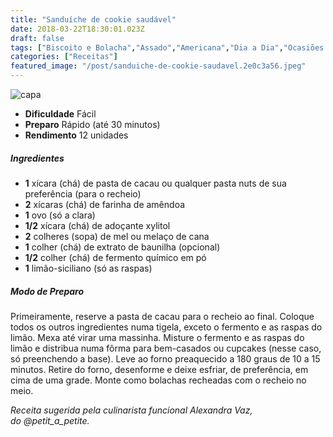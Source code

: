 ```yaml
---
title: "Sanduíche de cookie saudável"
date: 2018-03-22T18:30:01.023Z
draft: false
tags: ["Biscoito e Bolacha","Assado","Americana","Dia a Dia","Ocasiões Especiais","cookies","Doces","Receitas","Receitas com chocolate","Receitas rápidas","Receitas simples e fáceis","Sobremesa"]
categories: ["Receitas"]
featured_image: "/post/sanduiche-de-cookie-saudavel.2e0c3a56.jpeg"
---
```


![capa](/post/sanduiche-de-cookie-saudavel.2e0c3a56.jpeg)

*   **Dificuldade** Fácil
*   **Preparo** Rápido (até 30 minutos)
*   **Rendimento** 12 unidades

##### Ingredientes

*   **1** xícara (chá) de pasta de cacau ou qualquer pasta nuts de sua preferência (para o recheio)
*   **2** xícaras (chá) de farinha de amêndoa
*   **1** ovo (só a clara)
*   **1/2** xícara (chá) de adoçante xylitol
*   **2** colheres (sopa) de mel ou melaço de cana
*   **1** colher (chá) de extrato de baunilha (opcional)
*   **1/2** colher (chá) de fermento químico em pó
*   **1** limão-siciliano (só as raspas)

##### Modo de Preparo

Primeiramente, reserve a pasta de cacau para o recheio ao final. Coloque todos os outros ingredientes numa tigela, exceto o fermento e as raspas do limão. Mexa até virar uma massinha. Misture o fermento e as raspas do limão e distribua numa fôrma para bem-casados ou cupcakes (nesse caso, só preenchendo a base). Leve ao forno preaquecido a 180 graus de 10 a 15 minutos. Retire do forno, desenforme e deixe esfriar, de preferência, em cima de uma grade. Monte como bolachas recheadas com o recheio no meio.

_Receita sugerida pela culinarista funcional Alexandra Vaz, do @petit\_a\_petite._

